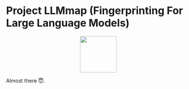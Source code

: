 # Project LLMmap (Fingerprinting For Large Language Models)
<p align="center">
  <img height="100" src="https://pasquini-dario.github.io/logo_llmap.png">
</p>

Almost there 😇.


